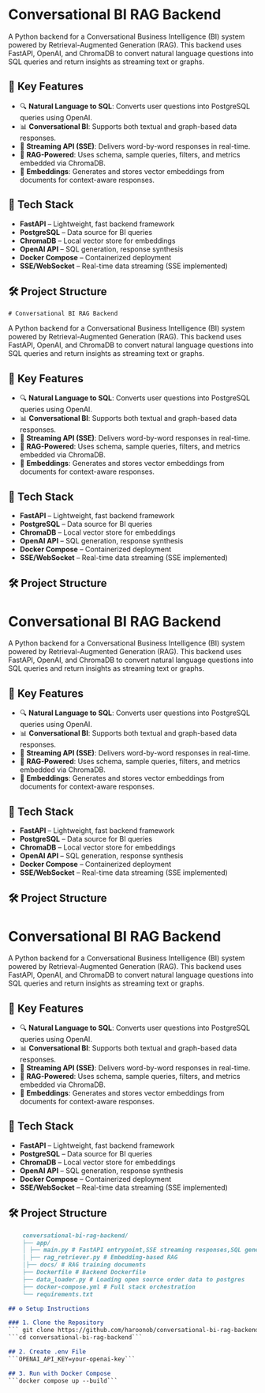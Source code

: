 # Conversational BI RAG Backend

A Python backend for a Conversational Business Intelligence (BI) system powered by Retrieval-Augmented Generation (RAG). This backend uses FastAPI, OpenAI, and ChromaDB to convert natural language questions into SQL queries and return insights as streaming text or graphs.

## 🧠 Key Features

- 🔍 **Natural Language to SQL**: Converts user questions into PostgreSQL queries using OpenAI.
- 📊 **Conversational BI**: Supports both textual and graph-based data responses.
- 🔁 **Streaming API (SSE)**: Delivers word-by-word responses in real-time.
- 📂 **RAG-Powered**: Uses schema, sample queries, filters, and metrics embedded via ChromaDB.
- 🧠 **Embeddings**: Generates and stores vector embeddings from documents for context-aware responses.



## 🚀 Tech Stack

- **FastAPI** – Lightweight, fast backend framework
- **PostgreSQL** – Data source for BI queries
- **ChromaDB** – Local vector store for embeddings
- **OpenAI API** – SQL generation, response synthesis
- **Docker Compose** – Containerized deployment
- **SSE/WebSocket** – Real-time data streaming (SSE implemented)



## 🛠️ Project Structure

    # Conversational BI RAG Backend

A Python backend for a Conversational Business Intelligence (BI) system powered by Retrieval-Augmented Generation (RAG). This backend uses FastAPI, OpenAI, and ChromaDB to convert natural language questions into SQL queries and return insights as streaming text or graphs.

## 🧠 Key Features

- 🔍 **Natural Language to SQL**: Converts user questions into PostgreSQL queries using OpenAI.
- 📊 **Conversational BI**: Supports both textual and graph-based data responses.
- 🔁 **Streaming API (SSE)**: Delivers word-by-word responses in real-time.
- 📂 **RAG-Powered**: Uses schema, sample queries, filters, and metrics embedded via ChromaDB.
- 🧠 **Embeddings**: Generates and stores vector embeddings from documents for context-aware responses.



## 🚀 Tech Stack

- **FastAPI** – Lightweight, fast backend framework
- **PostgreSQL** – Data source for BI queries
- **ChromaDB** – Local vector store for embeddings
- **OpenAI API** – SQL generation, response synthesis
- **Docker Compose** – Containerized deployment
- **SSE/WebSocket** – Real-time data streaming (SSE implemented)



## 🛠️ Project Structure

# Conversational BI RAG Backend

A Python backend for a Conversational Business Intelligence (BI) system powered by Retrieval-Augmented Generation (RAG). This backend uses FastAPI, OpenAI, and ChromaDB to convert natural language questions into SQL queries and return insights as streaming text or graphs.

## 🧠 Key Features

- 🔍 **Natural Language to SQL**: Converts user questions into PostgreSQL queries using OpenAI.
- 📊 **Conversational BI**: Supports both textual and graph-based data responses.
- 🔁 **Streaming API (SSE)**: Delivers word-by-word responses in real-time.
- 📂 **RAG-Powered**: Uses schema, sample queries, filters, and metrics embedded via ChromaDB.
- 🧠 **Embeddings**: Generates and stores vector embeddings from documents for context-aware responses.



## 🚀 Tech Stack

- **FastAPI** – Lightweight, fast backend framework
- **PostgreSQL** – Data source for BI queries
- **ChromaDB** – Local vector store for embeddings
- **OpenAI API** – SQL generation, response synthesis
- **Docker Compose** – Containerized deployment
- **SSE/WebSocket** – Real-time data streaming (SSE implemented)



## 🛠️ Project Structure

# Conversational BI RAG Backend

A Python backend for a Conversational Business Intelligence (BI) system powered by Retrieval-Augmented Generation (RAG). This backend uses FastAPI, OpenAI, and ChromaDB to convert natural language questions into SQL queries and return insights as streaming text or graphs.

## 🧠 Key Features

- 🔍 **Natural Language to SQL**: Converts user questions into PostgreSQL queries using OpenAI.
- 📊 **Conversational BI**: Supports both textual and graph-based data responses.
- 🔁 **Streaming API (SSE)**: Delivers word-by-word responses in real-time.
- 📂 **RAG-Powered**: Uses schema, sample queries, filters, and metrics embedded via ChromaDB.
- 🧠 **Embeddings**: Generates and stores vector embeddings from documents for context-aware responses.

## 🚀 Tech Stack

- **FastAPI** – Lightweight, fast backend framework
- **PostgreSQL** – Data source for BI queries
- **ChromaDB** – Local vector store for embeddings
- **OpenAI API** – SQL generation, response synthesis
- **Docker Compose** – Containerized deployment
- **SSE/WebSocket** – Real-time data streaming (SSE implemented)

## 🛠️ Project Structure
```markdown
    conversational-bi-rag-backend/
    ├── app/
    │ ├── main.py # FastAPI entrypoint,SSE streaming responses,SQL generation and execution
    │ ├── rag_retriever.py # Embedding-based RAG
    │├── docs/ # RAG training documents
    ├── Dockerfile # Backend Dockerfile
    ├── data_loader.py # Loading open source order data to postgres
    ├── docker-compose.yml # Full stack orchestration
    └── requirements.txt

## ⚙️ Setup Instructions

### 1. Clone the Repository
``` git clone https://github.com/haroonob/conversational-bi-rag-backend.git```
```cd conversational-bi-rag-backend```

## 2. Create .env File
```OPENAI_API_KEY=your-openai-key```

## 3. Run with Docker Compose
```docker compose up --build```

